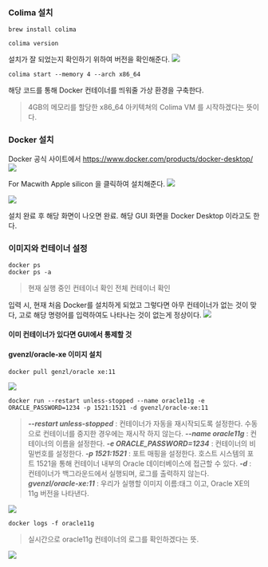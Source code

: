 ###  Colima 설치
```
brew install colima
```

```
colima version
```
설치가 잘 되었는지 확인하기 위하여 버전을 확인해준다.
![](https://velog.velcdn.com/images/seuo/post/feafc305-c75a-4b95-b337-f0a27b93f5ff/image.png)

```
colima start --memory 4 --arch x86_64
```

해당 코드를 통해 Docker 컨테이너를 띄워줄 가상 환경을 구축한다.
> 4GB의 메모리를 할당한 x86_64 아키텍쳐의 Colima VM 를 시작하겠다는 뜻이다.

### Docker 설치
Docker 공식 사이트에서 
https://www.docker.com/products/docker-desktop/
![](https://velog.velcdn.com/images/seuo/post/0687d0b5-031a-4ab8-bd93-91fe0bad3326/image.png)

For Macwith Apple silicon 을 클릭하여 설치해준다.
![](https://velog.velcdn.com/images/seuo/post/9e3a9dc7-8ddd-4ecd-a8e1-e6e66de6b2af/image.png)

![](https://velog.velcdn.com/images/seuo/post/069cddc5-1b69-41f4-be80-367308f2a040/image.png)

 설치 완료 후 해당 화면이 나오면 완료.
  해당 GUI 화면을 Docker Desktop 이라고도 한다.


  ### 이미지와 컨테이너 설정
  ```
docker ps
docker ps -a
```

> 현재 실행 중인 컨테이너 확인
> 전체 컨테이너 확인



입력 시, 현재 처음 Docker를 설치하게 되었고 그렇다면 아무 컨테이너가 없는 것이 맞다, 고로 해당 명령어를 입력하여도 나타나는 것이 없는게 정상이다.
 ![](https://velog.velcdn.com/images/seuo/post/8e6f46b0-9479-4a49-be64-cbc0ae8c1d08/image.png)

 #### 이미 컨테이너가 있다면 GUI에서 통제할 것

 #### gvenzl/oracle-xe 이미지 설치

```
docker pull genzl/oracle xe:11
```

![](https://velog.velcdn.com/images/seuo/post/739d682a-2310-45ef-8c33-6cee5c1ae577/image.png)

```
docker run --restart unless-stopped --name oracle11g -e ORACLE_PASSWORD=1234 -p 1521:1521 -d gvenzl/oracle-xe:11
```

> **_--restart unless-stopped_** : 컨테이너가 자동을 재시작되도록 설정한다. 수동으로 컨테이너를 중지한 경우에는 재시작 하지 않는다.
_**--name oracle11g**_ : 컨테이너의 이름을 설정한다.
_**-e ORACLE_PASSWORD=1234**_ : 컨테이너의 비밀번호를 설정한다.
_**-p 1521:1521**_ : 포트 매핑을 설정한다. 호스트 시스템의 포트 1521을 통해 컨테이너 내부의 Oracle 데이터베이스에 접근할 수 있다.
_**-d**_ : 컨테이너가 백그라운드에서 실행되며, 로그를 출력하지 않는다.
_**gvenzl/oracle-xe:11**_ : 우리가 실행할 이미지 이름:태그 이고, Oracle XE의 11g 버전을 나타낸다.

 ![](https://velog.velcdn.com/images/seuo/post/f550347e-2316-495e-9efd-fc046644a740/image.png)

 ```
docker logs -f oracle11g
```

> 실시간으로 oracle11g 컨테이너의 로그를 확인하겠다는 뜻.

![](https://velog.velcdn.com/images/seuo/post/6c419ad8-7713-4805-bc52-613609685aef/image.png)
